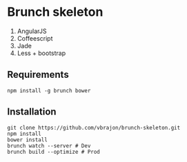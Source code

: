 Brunch skeleton
===============

1. AngularJS
2. Coffeescript
3. Jade
4. Less + bootstrap

Requirements
------------

    npm install -g brunch bower

Installation
------------

    git clone https://github.com/vbrajon/brunch-skeleton.git
    npm install
    bower install
    brunch watch --server # Dev
    brunch build --optimize # Prod
